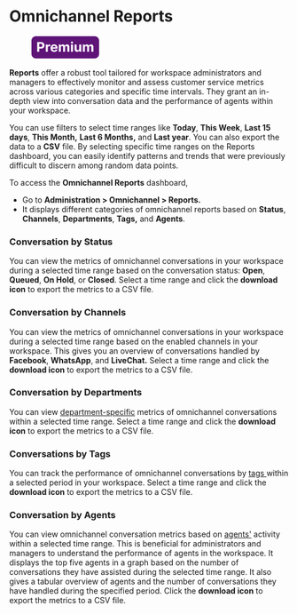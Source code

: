 # Omnichannel Reports

<figure><img src="/img/Premium.svg" alt=""></img><figcaption></figcaption></figure>

**Reports** offer a robust tool tailored for workspace administrators and managers to effectively monitor and assess customer service metrics across various categories and specific time intervals. They grant an in-depth view into conversation data and the performance of agents within your workspace.&#x20;

You can use filters to select time ranges like **Today**, **This Week**, **Last 15 days**, **This Month,** **Last 6 Months,** and **Last year**. You can also export the data to a **CSV** file. By selecting specific time ranges on the Reports dashboard, you can easily identify patterns and trends that were previously difficult to discern among random data points.

To access the **Omnichannel Reports** dashboard,

* Go to **Administration > Omnichannel > Reports.**&#x20;
* It displays different categories of omnichannel reports based on **Status**, **Channels**, **Departments**, **Tags,** and **Agents**.

### Conversation by Status

You can view the metrics of omnichannel conversations in your workspace during a selected time range based on the conversation status: **Open**, **Queued**, **On Hold**, or **Closed**. Select a time range and click the **download icon** to export the metrics to a CSV file.

### Conversation by Channels

You can view the metrics of omnichannel conversations in your workspace during a selected time range based on the enabled channels in your workspace. This gives you an overview of conversations handled by **Facebook**, **WhatsApp**, and **LiveChat.** Select a time range and click the **download icon** to export the metrics to a CSV file.

### Conversation by Departments

You can view [department-specific](departments.md) metrics of omnichannel conversations within a selected time range. Select a time range and click the **download icon** to export the metrics to a CSV file.

### Conversations by Tags

You can track the performance of omnichannel conversations by [tags ](tags.md)within a selected period in your workspace. Select a time range and click the **download icon** to export the metrics to a CSV file.

### Conversation by Agents

You can view omnichannel conversation metrics based on [agents'](agents.md) activity within a selected time range. This is beneficial for administrators and managers to understand the performance of agents in the workspace.  It displays the top five agents in a graph based on the number of conversations they have assisted during the selected time range. It also gives a tabular overview of agents and the number of conversations they have handled during the specified period. Click the **download icon** to export the metrics to a CSV file.

